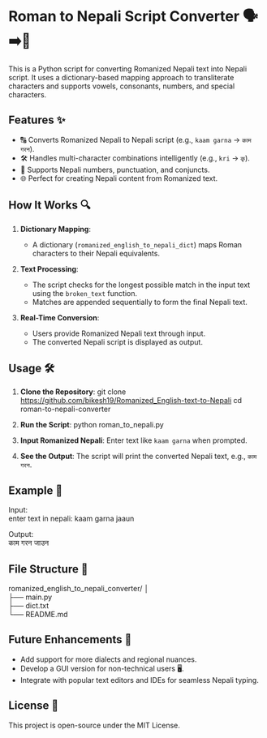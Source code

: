 
# Roman to Nepali Script Converter 🗣️➡️📝

This is a Python script for converting Romanized Nepali text into Nepali script. It uses a dictionary-based mapping approach to transliterate characters and supports vowels, consonants, numbers, and special characters.

## Features ✨

- 🔠 Converts Romanized Nepali to Nepali script (e.g., `kaam garna` → `काम गरन`).
- 🛠️ Handles multi-character combinations intelligently (e.g., `kri` → `कृ`).
- 📜 Supports Nepali numbers, punctuation, and conjuncts.
- 🌐 Perfect for creating Nepali content from Romanized text.

## How It Works 🔍

1. **Dictionary Mapping**: 
   - A dictionary (`romanized_english_to_nepali_dict`) maps Roman characters to their Nepali equivalents.
   
2. **Text Processing**: 
   - The script checks for the longest possible match in the input text using the `broken_text` function.
   - Matches are appended sequentially to form the final Nepali text.

3. **Real-Time Conversion**:
   - Users provide Romanized Nepali text through input.
   - The converted Nepali script is displayed as output.

## Usage 🛠️

1. **Clone the Repository**:
   git clone https://github.com/bikesh19/Romanized_English-text-to-Nepali
   cd roman-to-nepali-converter

2. **Run the Script**:
      python roman_to_nepali.py
   
3. **Input Romanized Nepali**:
   Enter text like `kaam garna` when prompted.

4. **See the Output**:
   The script will print the converted Nepali text, e.g., `काम गरन`.

## Example 🚀

Input:  
enter text in nepali: kaam garna jaaun

Output:  
काम गरन जाउन

## File Structure 📂

romanized_english_to_nepali_converter/
│<br>
├── main.py   <br>
├── dict.txt <br>
└── README.md  <br>

## Future Enhancements 🚀

- Add support for more dialects and regional nuances.
- Develop a GUI version for non-technical users 🖥️.
- Integrate with popular text editors and IDEs for seamless Nepali typing.

## License 📝

This project is open-source under the MIT License.
